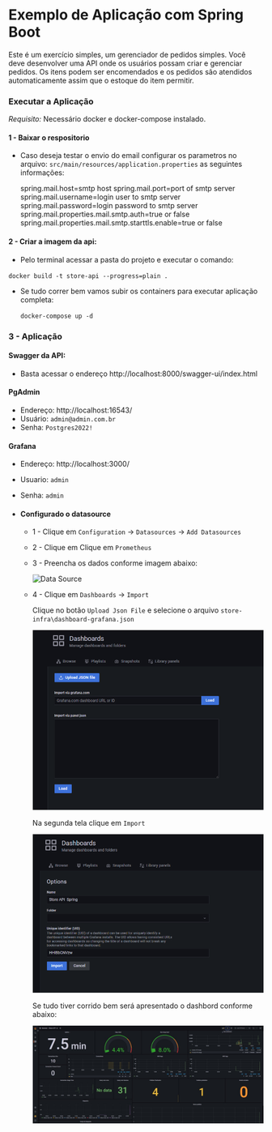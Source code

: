 # Exemplo de Aplicação com Spring Boot

Este é um exercício simples, um gerenciador de pedidos simples. Você deve desenvolver uma API onde os usuários possam criar e gerenciar pedidos. Os itens podem ser encomendados e os pedidos são atendidos automaticamente assim que o estoque do item permitir.

### Executar a Aplicação

*Requisito:* Necessário docker e docker-compose instalado.

#### 1 - Baixar o respositorio
  * Caso deseja testar o envio do email configurar os parametros no arquivo:
   `src/main/resources/application.properties` as seguintes informações:

  
    spring.mail.host=smtp host
    spring.mail.port=port of smtp server
    spring.mail.username=login user to smtp server
    spring.mail.password=login password to smtp server
    spring.mail.properties.mail.smtp.auth=true or false
    spring.mail.properties.mail.smtp.starttls.enable=true or false


#### 2 - Criar a imagem da api:
  - Pelo terminal acessar a pasta do projeto e executar o comando:
  
   `docker build -t store-api --progress=plain .`


  - Se tudo correr bem vamos subir os containers para executar aplicação completa:

    `docker-compose up -d`

### 3 - Aplicação
#### Swagger da API:
* Basta acessar o endereço http://localhost:8000/swagger-ui/index.html



#### PgAdmin
* Endereço: http://localhost:16543/
* Usuário: `admin@admin.com.br`
* Senha: `Postgres2022!`


#### Grafana
* Endereço: http://localhost:3000/
* Usuario: `admin`
* Senha: `admin`

* #### Configurado o datasource
  * 1 - Clique em `Configuration` -> `Datasources` -> `Add Datasources`
  * 2 - Clique em Clique em `Prometheus`
  * 3 - Preencha os dados conforme imagem abaixo:
  
    ![Data Source]("./docs/images/datasource.png" "Datasource")

  * 4 - Clique em `Dashboards` -> `Import`
    
    Clique no botão `Upload Json File` e selecione o arquivo `store-infra\dashboard-grafana.json`
  
    <img src="./docs/images/import-dash1.png"/>
    
    Na segunda tela clique em `Import`
  
    <img src="./docs/images/import-dash2.png"/>

    Se tudo tiver corrido bem será apresentado o dashbord conforme abaixo:
    
    <img src="./docs/images/dash.jpg"/>